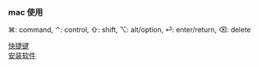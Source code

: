 ### mac 使用  
⌘: command, ⌃: control, ⇧: shift, ⌥: alt/option, ⏎: enter/return, ⌫: delete   

[快捷键](library/shortcut_key.md)    
[安装软件](ImageFiles/shortcut_001.png)  

